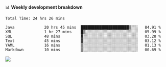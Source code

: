 

📊 **Weekly development breakdown**
<!--START_SECTION:waka-->

```text
Total Time: 24 hrs 26 mins

Java             20 hrs 45 mins  █████████████████████▒░░░   84.91 %
XML              1 hr 27 mins    █▒░░░░░░░░░░░░░░░░░░░░░░░   05.99 %
SQL              48 mins         ▓░░░░░░░░░░░░░░░░░░░░░░░░   03.28 %
Text             45 mins         ▓░░░░░░░░░░░░░░░░░░░░░░░░   03.12 %
YAML             16 mins         ▒░░░░░░░░░░░░░░░░░░░░░░░░   01.13 %
Markdown         10 mins         ▒░░░░░░░░░░░░░░░░░░░░░░░░   00.69 %
```

<!--END_SECTION:waka-->

<p align="left" dir="auto">
  <a href="#">
    <img src="https://github-readme-stats.vercel.app/api?username=JiHongYuan&show_icons=true&inc">
  </a>
</p>
